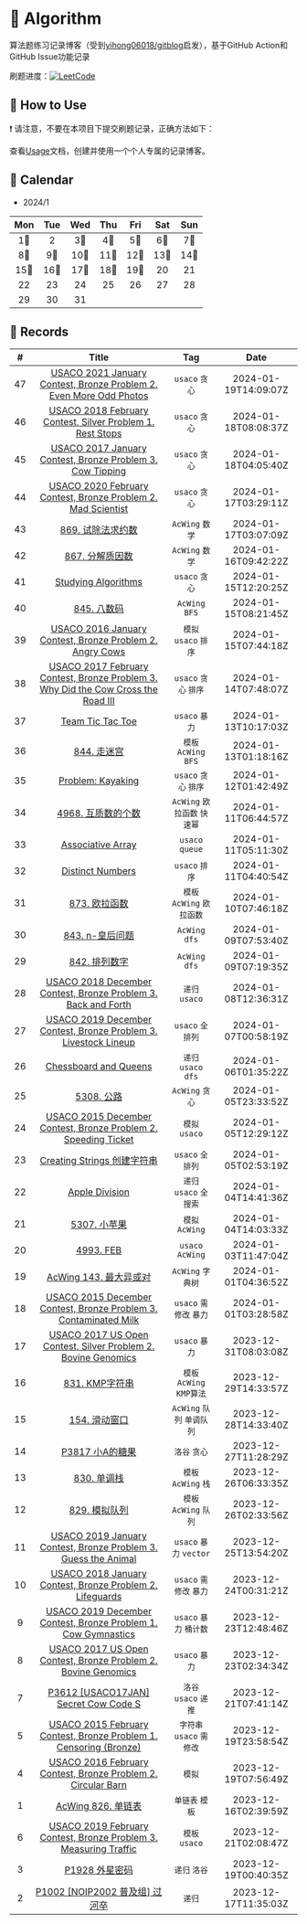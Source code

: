 # 📝 Algorithm
算法题练习记录博客（受到[yihong06018/gitblog](https://github.com/yihong0618/gitblog)启发），基于GitHub Action和GitHub Issue功能记录

刷题进度：[![LeetCode](https://img.shields.io/github/issues/justonehe/algorithm?style=flat&label=%F0%9F%8C%B8%20Code%20Record&labelColor=%20%236DB9EF&color=%23FF90BC&link=https%3A%2F%2Fgithub.com%2Fjustonehe%2Falgorithm
)](https://github.com/justonehe/Algorithm)

## 🎄 How to Use

❗ 请注意，不要在本项目下提交刷题记录，正确方法如下：

查看[Usage](Usage.md)文档，创建并使用一个个人专属的记录博客。


## 🎯 Calendar






















* 2024/1

|Mon|Tue|Wed|Thu|Fri|Sat|Sun|
|:-:|:-:|:-:|:-:|:-:|:-:|:-:|
|1🌟|2|3🌟|4🌟|5🌟|6🌟|7🌟|
|8🌟|9🌟|10🌟|11🌟|12🌟|13🌟|14🌟|
|15🌟|16🌟|17🌟|18🌟|19🌟|20|21|
|22|23|24|25|26|27|28|
|29|30|31|


## 🍃 Records

|#|Title|Tag|Date|
|:-:|:-:|:-:|:-:|
|47|[USACO 2021 January Contest, Bronze Problem 2. Even More Odd Photos](https://github.com/justonehe/Algorithm/issues/47)|`usaco` `贪心`|2024-01-19T14:09:07Z|
|46|[USACO 2018 February Contest, Silver Problem 1. Rest Stops](https://github.com/justonehe/Algorithm/issues/46)|`usaco` `贪心`|2024-01-18T08:08:37Z|
|45|[USACO 2017 January Contest, Bronze Problem 3. Cow Tipping](https://github.com/justonehe/Algorithm/issues/45)|`usaco` `贪心`|2024-01-18T04:05:40Z|
|44|[USACO 2020 February Contest, Bronze Problem 2. Mad Scientist](https://github.com/justonehe/Algorithm/issues/44)|`usaco` `贪心`|2024-01-17T03:29:11Z|
|43|[869. 试除法求约数](https://github.com/justonehe/Algorithm/issues/43)|`AcWing` `数学`|2024-01-17T03:07:09Z|
|42|[867. 分解质因数](https://github.com/justonehe/Algorithm/issues/42)|`AcWing` `数学`|2024-01-16T09:42:22Z|
|41|[Studying Algorithms](https://github.com/justonehe/Algorithm/issues/41)|`usaco` `贪心`|2024-01-15T12:20:25Z|
|40|[845. 八数码](https://github.com/justonehe/Algorithm/issues/40)|`AcWing` `BFS`|2024-01-15T08:21:45Z|
|39|[USACO 2016 January Contest, Bronze Problem 2. Angry Cows](https://github.com/justonehe/Algorithm/issues/39)|`模拟` `usaco` `排序`|2024-01-15T07:44:18Z|
|38|[USACO 2017 February Contest, Bronze Problem 3. Why Did the Cow Cross the Road III](https://github.com/justonehe/Algorithm/issues/38)|`usaco` `贪心` `排序`|2024-01-14T07:48:07Z|
|37|[Team Tic Tac Toe](https://github.com/justonehe/Algorithm/issues/37)|`usaco` `暴力`|2024-01-13T10:17:03Z|
|36|[844. 走迷宫](https://github.com/justonehe/Algorithm/issues/36)|`模板` `AcWing` `BFS`|2024-01-13T01:18:16Z|
|35|[Problem: Kayaking](https://github.com/justonehe/Algorithm/issues/35)|`usaco` `贪心` `排序`|2024-01-12T01:42:49Z|
|34|[4968. 互质数的个数](https://github.com/justonehe/Algorithm/issues/34)|`AcWing` `欧拉函数` `快速幂`|2024-01-11T06:44:57Z|
|33|[Associative Array](https://github.com/justonehe/Algorithm/issues/33)|`usaco` `queue`|2024-01-11T05:11:30Z|
|32|[Distinct Numbers](https://github.com/justonehe/Algorithm/issues/32)|`usaco` `排序`|2024-01-11T04:40:54Z|
|31|[873. 欧拉函数](https://github.com/justonehe/Algorithm/issues/31)|`模板` `AcWing` `欧拉函数`|2024-01-10T07:46:18Z|
|30|[843. n-皇后问题](https://github.com/justonehe/Algorithm/issues/30)|`AcWing` `dfs`|2024-01-09T07:53:40Z|
|29|[842. 排列数字](https://github.com/justonehe/Algorithm/issues/29)|`AcWing` `dfs`|2024-01-09T07:19:35Z|
|28|[USACO 2018 December Contest, Bronze Problem 3. Back and Forth](https://github.com/justonehe/Algorithm/issues/28)|`递归` `usaco`|2024-01-08T12:36:31Z|
|27|[USACO 2019 December Contest, Bronze Problem 3. Livestock Lineup](https://github.com/justonehe/Algorithm/issues/27)|`usaco` `全排列`|2024-01-07T00:58:19Z|
|26|[Chessboard and Queens](https://github.com/justonehe/Algorithm/issues/26)|`递归` `usaco` `dfs`|2024-01-06T01:35:22Z|
|25|[5308. 公路](https://github.com/justonehe/Algorithm/issues/25)|`AcWing` `贪心`|2024-01-05T23:33:52Z|
|24|[USACO 2015 December Contest, Bronze Problem 2. Speeding Ticket](https://github.com/justonehe/Algorithm/issues/24)|`模拟` `usaco`|2024-01-05T12:29:12Z|
|23|[Creating Strings 创建字符串](https://github.com/justonehe/Algorithm/issues/23)|`usaco` `全排列`|2024-01-05T02:53:19Z|
|22|[Apple Division](https://github.com/justonehe/Algorithm/issues/22)|`递归` `usaco` `全搜索`|2024-01-04T14:41:36Z|
|21|[5307. 小苹果](https://github.com/justonehe/Algorithm/issues/21)|`模拟` `AcWing`|2024-01-04T14:03:33Z|
|20|[4993. FEB](https://github.com/justonehe/Algorithm/issues/20)|`usaco` `AcWing`|2024-01-03T11:47:04Z|
|19|[AcWing 143. 最大异或对](https://github.com/justonehe/Algorithm/issues/19)|`AcWing` `字典树`|2024-01-01T04:36:52Z|
|18|[USACO 2015 December Contest, Bronze Problem 3. Contaminated Milk](https://github.com/justonehe/Algorithm/issues/18)|`usaco` `需修改` `暴力`|2024-01-01T03:28:58Z|
|17|[USACO 2017 US Open Contest, Silver Problem 2. Bovine Genomics](https://github.com/justonehe/Algorithm/issues/17)|`usaco` `暴力`|2023-12-31T08:03:08Z|
|16|[831. KMP字符串](https://github.com/justonehe/Algorithm/issues/16)|`模板` `AcWing` `KMP算法`|2023-12-29T14:33:57Z|
|15|[154. 滑动窗口](https://github.com/justonehe/Algorithm/issues/15)|`AcWing` `队列` `单调队列`|2023-12-28T14:33:40Z|
|14|[P3817 小A的糖果](https://github.com/justonehe/Algorithm/issues/14)|`洛谷` `贪心`|2023-12-27T11:28:29Z|
|13|[830. 单调栈](https://github.com/justonehe/Algorithm/issues/13)|`模板` `AcWing` `栈`|2023-12-26T06:33:35Z|
|12|[829. 模拟队列](https://github.com/justonehe/Algorithm/issues/12)|`模板` `AcWing` `队列`|2023-12-26T02:33:56Z|
|11|[USACO 2019 January Contest, Bronze Problem 3. Guess the Animal](https://github.com/justonehe/Algorithm/issues/11)|`usaco` `暴力` `vector`|2023-12-25T13:54:20Z|
|10|[USACO 2018 January Contest, Bronze Problem 2. Lifeguards](https://github.com/justonehe/Algorithm/issues/10)|`usaco` `需修改` `暴力`|2023-12-24T00:31:21Z|
|9|[USACO 2019 December Contest, Bronze Problem 1. Cow Gymnastics](https://github.com/justonehe/Algorithm/issues/9)|`usaco` `暴力` `桶计数`|2023-12-23T12:48:46Z|
|8|[USACO 2017 US Open Contest, Bronze Problem 2. Bovine Genomics](https://github.com/justonehe/Algorithm/issues/8)|`usaco` `暴力`|2023-12-23T02:34:34Z|
|7|[P3612 [USACO17JAN] Secret Cow Code S](https://github.com/justonehe/Algorithm/issues/7)|`洛谷` `usaco` `递推`|2023-12-21T07:41:14Z|
|5|[USACO 2015 February Contest, Bronze Problem 1. Censoring (Bronze)](https://github.com/justonehe/Algorithm/issues/5)|`字符串` `usaco` `需修改`|2023-12-19T23:58:54Z|
|4|[USACO 2016 February Contest, Bronze Problem 2. Circular Barn](https://github.com/justonehe/Algorithm/issues/4)|`模拟`|2023-12-19T07:56:49Z|
|1|[AcWing 826. 单链表](https://github.com/justonehe/Algorithm/issues/1)|`单链表` `模板`|2023-12-16T02:39:59Z|
|6|[USACO 2019 February Contest, Bronze Problem 3. Measuring Traffic](https://github.com/justonehe/Algorithm/issues/6)|`模板` `usaco`|2023-12-21T02:08:47Z|
|3|[P1928 外星密码](https://github.com/justonehe/Algorithm/issues/3)|`递归` `洛谷`|2023-12-19T00:40:35Z|
|2|[P1002 [NOIP2002 普及组] 过河卒](https://github.com/justonehe/Algorithm/issues/2)|`递归`|2023-12-17T11:35:03Z|
